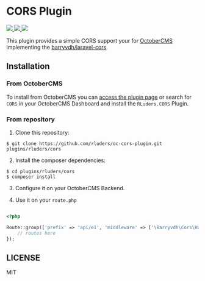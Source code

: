 # CORS Plugin

<p align="left">
  <a href="https://octobercms.com/plugin/rluders-cors">
    <img src="https://img.shields.io/badge/OctoberCMS-Plugin-%23EE7203.svg">
  </a>
  <a href="https://www.paypal.com/cgi-bin/webscr?cmd=_s-xclick&hosted_button_id=2FHDXT4QTD7RA&source=url">
    <img src="https://img.shields.io/badge/Donate-PayPal-green.svg">
  </a>
  <a href="https://opensource.org/licenses/MIT">
    <img src="https://img.shields.io/github/license/rluders/oc-cors-plugin.svg">
  </a>
</p>

This plugin provides a simple CORS support your for [OctoberCMS](http://www.octobercms.com) implementing the [barryvdh/laravel-cors](https://github.com/barryvdh/laravel-cors).

## Installation

### From OctoberCMS

To install from OctoberCMS you can [access the plugin page](https://octobercms.com/plugin/rluders-cors) or search for `CORS` in your OctoberCMS Dashboard and install the `RLuders.CORS` Plugin.

### From repository

1. Clone this repository:

`$ git clone https://github.com/rluders/oc-cors-plugin.git plugins/rluders/cors`

2. Install the composer dependencies:

`$ cd plugins/rluders/cors`  
`$ composer install`

3. Configure it on your OctoberCMS Backend.

4. Use it on your `route.php`

```php

<?php 

Route::group(['prefix' => 'api/e1', 'middleware' => ['\Barryvdh\Cors\HandleCors']], function(){
    // routes here
});

```

## LICENSE

MIT
